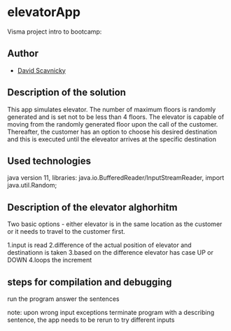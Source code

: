 # elevatorApp
Visma project intro to bootcamp:

## Author
 - [David Scavnicky](https://github.com/Scadav00)

## Description of the solution

This app simulates elevator. The number of maximum floors is randomly generated and is set not to be less than 4 floors. 
The elevator is capable of moving from the randomly generated floor upon the call of the customer.
Thereafter, the customer has an option to choose his desired destination and this is executed until the eleveator arrives
at the specific destination

## Used technologies

java version 11, libraries: java.io.BufferedReader/InputStreamReader, import java.util.Random;

## Description of the elevator alghorhitm

Two basic options - either elevator is in the same location as the customer or it needs to travel to the customer first.

1.input is read
2.difference of the actual position of elevator and destinationn is taken
3.based on the difference elevator has case UP or DOWN
4.loops the increment

## steps for compilation and debugging

run the program
answer the sentences

note: upon wrong input exceptions terminate program with a describing sentence, the app needs to be rerun to try different inputs
